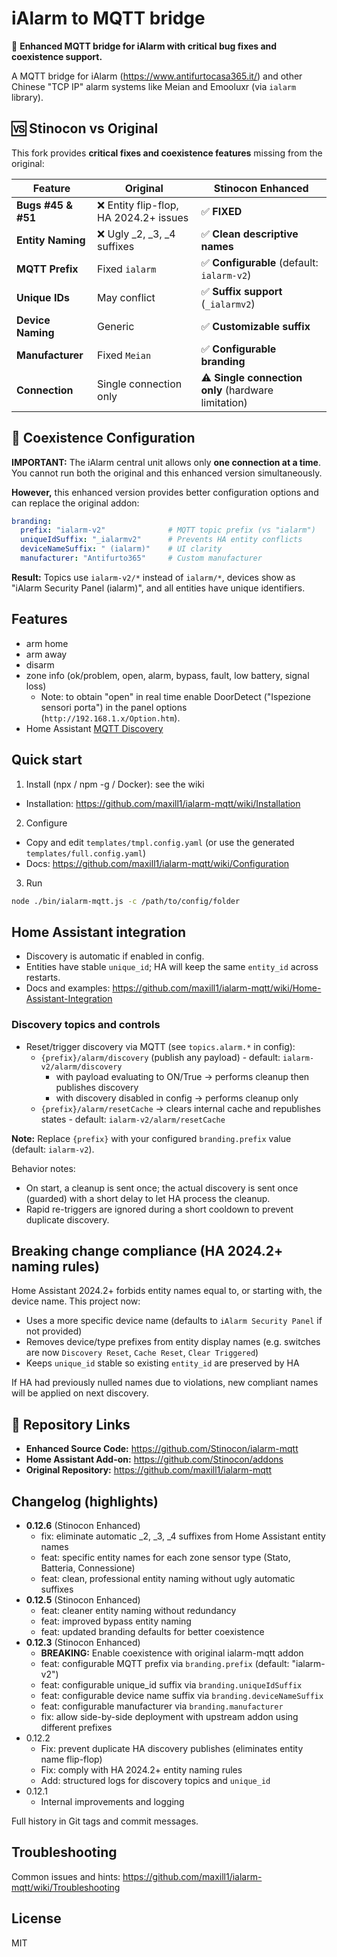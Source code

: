# iAlarm to MQTT bridge

🚀 **Enhanced MQTT bridge for iAlarm with critical bug fixes and coexistence support.**

A MQTT bridge for iAlarm (https://www.antifurtocasa365.it/) and other Chinese "TCP IP" alarm systems like Meian and Emooluxr (via `ialarm` library).

## 🆚 Stinocon vs Original

This fork provides **critical fixes and coexistence features** missing from the original:

| Feature | Original | Stinocon Enhanced |
|---------|----------|-------------------|
| **Bugs #45 & #51** | ❌ Entity flip-flop, HA 2024.2+ issues | ✅ **FIXED** |
| **Entity Naming** | ❌ Ugly _2, _3, _4 suffixes | ✅ **Clean descriptive names** |
| **MQTT Prefix** | Fixed `ialarm` | ✅ **Configurable** (default: `ialarm-v2`) |
| **Unique IDs** | May conflict | ✅ **Suffix support** (`_ialarmv2`) |
| **Device Naming** | Generic | ✅ **Customizable suffix** |
| **Manufacturer** | Fixed `Meian` | ✅ **Configurable branding** |
| **Connection** | Single connection only | ⚠️ **Single connection only** (hardware limitation) |

## 🔧 Coexistence Configuration

**IMPORTANT:** The iAlarm central unit allows only **one connection at a time**. You cannot run both the original and this enhanced version simultaneously.

**However,** this enhanced version provides better configuration options and can replace the original addon:

```yaml
branding:
  prefix: "ialarm-v2"              # MQTT topic prefix (vs "ialarm")
  uniqueIdSuffix: "_ialarmv2"      # Prevents HA entity conflicts  
  deviceNameSuffix: " (ialarm)"    # UI clarity
  manufacturer: "Antifurto365"     # Custom manufacturer
```

**Result:** Topics use `ialarm-v2/*` instead of `ialarm/*`, devices show as "iAlarm Security Panel (ialarm)", and all entities have unique identifiers.

## Features
- arm home
- arm away
- disarm
- zone info (ok/problem, open, alarm, bypass, fault, low battery, signal loss)
  - Note: to obtain "open" in real time enable DoorDetect ("Ispezione sensori porta") in the panel options (`http://192.168.1.x/Option.htm`).
- Home Assistant [MQTT Discovery](https://www.home-assistant.io/docs/mqtt/discovery/)

## Quick start
1) Install (npx / npm -g / Docker): see the wiki
- Installation: https://github.com/maxill1/ialarm-mqtt/wiki/Installation

2) Configure
- Copy and edit `templates/tmpl.config.yaml` (or use the generated `templates/full.config.yaml`)
- Docs: https://github.com/maxill1/ialarm-mqtt/wiki/Configuration

3) Run
```bash
node ./bin/ialarm-mqtt.js -c /path/to/config/folder
```

## Home Assistant integration
- Discovery is automatic if enabled in config.
- Entities have stable `unique_id`; HA will keep the same `entity_id` across restarts.
- Docs and examples: https://github.com/maxill1/ialarm-mqtt/wiki/Home-Assistant-Integration

### Discovery topics and controls
- Reset/trigger discovery via MQTT (see `topics.alarm.*` in config):
  - `{prefix}/alarm/discovery` (publish any payload) - default: `ialarm-v2/alarm/discovery`
    - with payload evaluating to ON/True → performs cleanup then publishes discovery
    - with discovery disabled in config → performs cleanup only
  - `{prefix}/alarm/resetCache` → clears internal cache and republishes states - default: `ialarm-v2/alarm/resetCache`

**Note:** Replace `{prefix}` with your configured `branding.prefix` value (default: `ialarm-v2`).

Behavior notes:
- On start, a cleanup is sent once; the actual discovery is sent once (guarded) with a short delay to let HA process the cleanup.
- Rapid re-triggers are ignored during a short cooldown to prevent duplicate discovery.

## Breaking change compliance (HA 2024.2+ naming rules)
Home Assistant 2024.2+ forbids entity names equal to, or starting with, the device name. This project now:
- Uses a more specific device name (defaults to `iAlarm Security Panel` if not provided)
- Removes device/type prefixes from entity display names (e.g. switches are now `Discovery Reset`, `Cache Reset`, `Clear Triggered`)
- Keeps `unique_id` stable so existing `entity_id` are preserved by HA

If HA had previously nulled names due to violations, new compliant names will be applied on next discovery.

## 🔗 Repository Links

- **Enhanced Source Code:** https://github.com/Stinocon/ialarm-mqtt
- **Home Assistant Add-on:** https://github.com/Stinocon/addons
- **Original Repository:** https://github.com/maxill1/ialarm-mqtt

## Changelog (highlights)
- **0.12.6** (Stinocon Enhanced)
  - fix: eliminate automatic _2, _3, _4 suffixes from Home Assistant entity names
  - feat: specific entity names for each zone sensor type (Stato, Batteria, Connessione)
  - feat: clean, professional entity naming without ugly automatic suffixes
- **0.12.5** (Stinocon Enhanced)
  - feat: cleaner entity naming without redundancy
  - feat: improved bypass entity naming
  - feat: updated branding defaults for better coexistence
- **0.12.3** (Stinocon Enhanced)
  - **BREAKING:** Enable coexistence with original ialarm-mqtt addon
  - feat: configurable MQTT prefix via `branding.prefix` (default: "ialarm-v2")
  - feat: configurable unique_id suffix via `branding.uniqueIdSuffix` 
  - feat: configurable device name suffix via `branding.deviceNameSuffix`
  - feat: configurable manufacturer via `branding.manufacturer`
  - fix: allow side-by-side deployment with upstream addon using different prefixes
- 0.12.2
  - Fix: prevent duplicate HA discovery publishes (eliminates entity name flip-flop)
  - Fix: comply with HA 2024.2+ entity naming rules
  - Add: structured logs for discovery topics and `unique_id`
- 0.12.1
  - Internal improvements and logging

Full history in Git tags and commit messages.

## Troubleshooting
Common issues and hints: https://github.com/maxill1/ialarm-mqtt/wiki/Troubleshooting

## License
MIT
